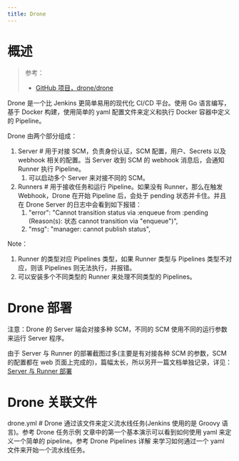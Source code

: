 ```yaml
---
title: Drone
---
```


# 概述

> 参考：
>
> - [GitHub 项目，drone/drone](https://github.com/drone/drone)

Drone 是一个比 Jenkins 更简单易用的现代化 CI/CD 平台。使用 Go 语言编写，基于 Docker 构建，使用简单的 yaml 配置文件来定义和执行 Docker 容器中定义的 Pipeline。

Drone 由两个部分组成：

1. Server # 用于对接 SCM，负责身份认证，SCM 配置，用户、Secrets 以及 webhook 相关的配置。当 Server 收到 SCM 的 webhook 消息后，会通知 Runner 执行 Pipeline。
   1. 可以启动多个 Server 来对接不同的 SCM。
2. Runners # 用于接收任务和运行 Pipeline。如果没有 Runner，那么在触发 Webhook，Drone 在开始 Pipeline 后，会处于 pending 状态并卡住。并且在 Drone Server 的日志中会看到如下报错：
   1. "error": "Cannot transition status via :enqueue from :pending (Reason(s): 状态 cannot transition via "enqueue")",
   2. "msg": "manager: cannot publish status",

Note：

1. Runner 的类型对应 Pipelines 类型，如果 Runner 类型与 Pipelines 类型不对应，则该 Pipelines 则无法执行，并报错。
2. 可以安装多个不同类型的 Runner 来处理不同类型的 Pipelines。

# Drone 部署

注意：Drone 的 Server 端会对接多种 SCM，不同的 SCM 使用不同的运行参数来运行 Server 程序。

由于 Server 与 Runner 的部署截图过多(主要是有对接各种 SCM 的参数，SCM 的配置都在 web 页面上完成的)，篇幅太长，所以另开一篇文档单独记录，详见：[Server 与 Runner 部署](https://www.yuque.com/go/doc/33153134)

# Drone 关联文件

drone.yml # Drone 通过该文件来定义流水线任务(Jenkins 使用的是 Groovy 语言)。参考 Drone 任务示例 文章中的第一个基本演示可以看到如何使用 yaml 来定义一个简单的 pipeline。参考 Drone Pipelines 详解 来学习如何通过一个 yaml 文件来开始一个流水线任务。
